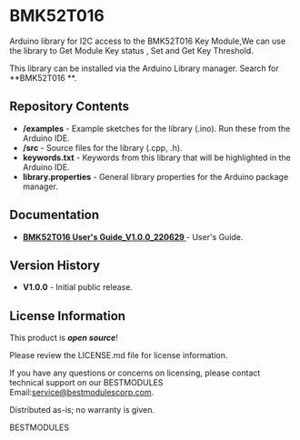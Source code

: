 BMK52T016 
===========================================================

Arduino library for I2C access to the BMK52T016 Key Module,We can use the library to Get Module Key status , Set and Get Key Threshold. 

This library can be installed via the Arduino Library manager. Search for **BMK52T016 **. 

Repository Contents
-------------------

* **/examples** - Example sketches for the library (.ino). Run these from the Arduino IDE. 
* **/src** - Source files for the library (.cpp, .h).
* **keywords.txt** - Keywords from this library that will be highlighted in the Arduino IDE. 
* **library.properties** - General library properties for the Arduino package manager. 

Documentation 
-------------------

* **[BMK52T016 User's Guide_V1.0.0_220629 ]( https://www.bestmodulescorp.com/ )** - User's Guide.

Version History  
-------------------

* **V1.0.0** - Initial public release.

License Information
-------------------

This product is _**open source**_! 

Please review the LICENSE.md file for license information. 

If you have any questions or concerns on licensing, please contact technical support on our BESTMODULES Email:service@bestmodulescorp.com.

Distributed as-is; no warranty is given.

BESTMODULES
